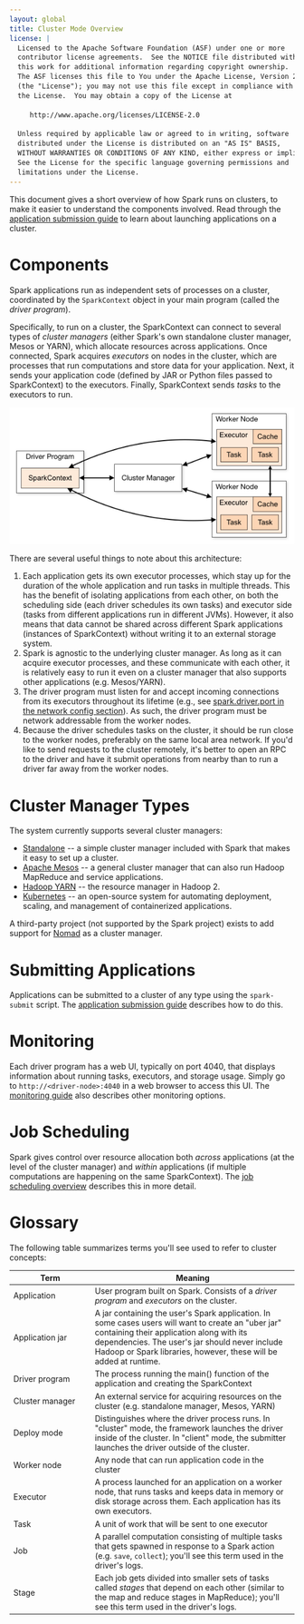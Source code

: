 ```yaml
---
layout: global
title: Cluster Mode Overview
license: |
  Licensed to the Apache Software Foundation (ASF) under one or more
  contributor license agreements.  See the NOTICE file distributed with
  this work for additional information regarding copyright ownership.
  The ASF licenses this file to You under the Apache License, Version 2.0
  (the "License"); you may not use this file except in compliance with
  the License.  You may obtain a copy of the License at
 
     http://www.apache.org/licenses/LICENSE-2.0
 
  Unless required by applicable law or agreed to in writing, software
  distributed under the License is distributed on an "AS IS" BASIS,
  WITHOUT WARRANTIES OR CONDITIONS OF ANY KIND, either express or implied.
  See the License for the specific language governing permissions and
  limitations under the License.
---
```


This document gives a short overview of how Spark runs on clusters, to make it easier to understand
the components involved. Read through the [application submission guide](submitting-applications.html)
to learn about launching applications on a cluster.

# Components

Spark applications run as independent sets of processes on a cluster, coordinated by the `SparkContext`
object in your main program (called the _driver program_).

Specifically, to run on a cluster, the SparkContext can connect to several types of _cluster managers_
(either Spark's own standalone cluster manager, Mesos or YARN), which allocate resources across
applications. Once connected, Spark acquires *executors* on nodes in the cluster, which are
processes that run computations and store data for your application.
Next, it sends your application code (defined by JAR or Python files passed to SparkContext) to
the executors. Finally, SparkContext sends *tasks* to the executors to run.

<p style="text-align: center;">
  <img src="img/cluster-overview.png" title="Spark cluster components" alt="Spark cluster components" />
</p>

There are several useful things to note about this architecture:

1. Each application gets its own executor processes, which stay up for the duration of the whole
   application and run tasks in multiple threads. This has the benefit of isolating applications
   from each other, on both the scheduling side (each driver schedules its own tasks) and executor
   side (tasks from different applications run in different JVMs). However, it also means that
   data cannot be shared across different Spark applications (instances of SparkContext) without
   writing it to an external storage system.
2. Spark is agnostic to the underlying cluster manager. As long as it can acquire executor
   processes, and these communicate with each other, it is relatively easy to run it even on a
   cluster manager that also supports other applications (e.g. Mesos/YARN).
3. The driver program must listen for and accept incoming connections from its executors throughout
   its lifetime (e.g., see [spark.driver.port in the network config
   section](configuration.html#networking)). As such, the driver program must be network
   addressable from the worker nodes.
4. Because the driver schedules tasks on the cluster, it should be run close to the worker
   nodes, preferably on the same local area network. If you'd like to send requests to the
   cluster remotely, it's better to open an RPC to the driver and have it submit operations
   from nearby than to run a driver far away from the worker nodes.

# Cluster Manager Types

The system currently supports several cluster managers:

* [Standalone](spark-standalone.html) -- a simple cluster manager included with Spark that makes it
  easy to set up a cluster.
* [Apache Mesos](running-on-mesos.html) -- a general cluster manager that can also run Hadoop MapReduce
  and service applications.
* [Hadoop YARN](running-on-yarn.html) -- the resource manager in Hadoop 2.
* [Kubernetes](running-on-kubernetes.html) -- an open-source system for automating deployment, scaling,
  and management of containerized applications.

A third-party project (not supported by the Spark project) exists to add support for
[Nomad](https://github.com/hashicorp/nomad-spark) as a cluster manager.

# Submitting Applications

Applications can be submitted to a cluster of any type using the `spark-submit` script.
The [application submission guide](submitting-applications.html) describes how to do this.

# Monitoring

Each driver program has a web UI, typically on port 4040, that displays information about running
tasks, executors, and storage usage. Simply go to `http://<driver-node>:4040` in a web browser to
access this UI. The [monitoring guide](monitoring.html) also describes other monitoring options.

# Job Scheduling

Spark gives control over resource allocation both _across_ applications (at the level of the cluster
manager) and _within_ applications (if multiple computations are happening on the same SparkContext).
The [job scheduling overview](job-scheduling.html) describes this in more detail.

# Glossary

The following table summarizes terms you'll see used to refer to cluster concepts:

<table class="table">
  <thead>
    <tr><th style="width: 130px;">Term</th><th>Meaning</th></tr>
  </thead>
  <tbody>
    <tr>
      <td>Application</td>
      <td>User program built on Spark. Consists of a <em>driver program</em> and <em>executors</em> on the cluster.</td>
    </tr>
    <tr>
      <td>Application jar</td>
      <td>
        A jar containing the user's Spark application. In some cases users will want to create
        an "uber jar" containing their application along with its dependencies. The user's jar
        should never include Hadoop or Spark libraries, however, these will be added at runtime.
      </td>
    </tr>
    <tr>
      <td>Driver program</td>
      <td>The process running the main() function of the application and creating the SparkContext</td>
    </tr>
    <tr>
      <td>Cluster manager</td>
      <td>An external service for acquiring resources on the cluster (e.g. standalone manager, Mesos, YARN)</td>
    </tr>
    <tr>
      <td>Deploy mode</td>
      <td>Distinguishes where the driver process runs. In "cluster" mode, the framework launches
        the driver inside of the cluster. In "client" mode, the submitter launches the driver
        outside of the cluster.</td>
    </tr>
    <tr>
      <td>Worker node</td>
      <td>Any node that can run application code in the cluster</td>
    </tr>
    <tr>
      <td>Executor</td>
      <td>A process launched for an application on a worker node, that runs tasks and keeps data in memory
        or disk storage across them. Each application has its own executors.</td>
    </tr>
    <tr>
      <td>Task</td>
      <td>A unit of work that will be sent to one executor</td>
    </tr>
    <tr>
      <td>Job</td>
      <td>A parallel computation consisting of multiple tasks that gets spawned in response to a Spark action
        (e.g. <code>save</code>, <code>collect</code>); you'll see this term used in the driver's logs.</td>
    </tr>
    <tr>
      <td>Stage</td>
      <td>Each job gets divided into smaller sets of tasks called <em>stages</em> that depend on each other
        (similar to the map and reduce stages in MapReduce); you'll see this term used in the driver's logs.</td>
    </tr>
  </tbody>
</table>
